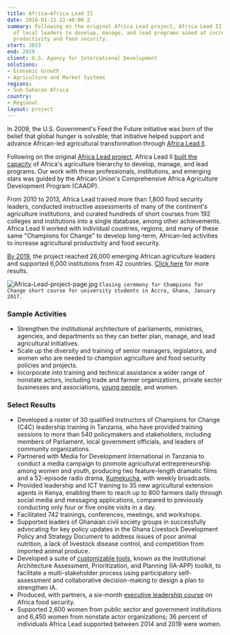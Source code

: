 ```yaml
---
title: Africa—Africa Lead II
date: 2016-01-21 22:40:00 Z
summary: Following on the original Africa Lead project, Africa Lead II built the capacity
  of local leaders to develop, manage, and lead programs aimed at increasing agricultural
  productivity and food security.
start: 2013
end: 2019
client: U.S. Agency for International Development
solutions:
- Economic Growth
- Agriculture and Market Systems
regions:
- Sub-Saharan Africa
country:
- Regional
layout: project
---
```


In 2009, the U.S. Government's Feed the Future initiative was born of the belief that global hunger is solvable; that initiative helped support and advance African-led agricultural transformation through [Africa Lead II](http://africaleadftf.org/).

Following on the original [Africa Lead project](/our-work/projects/africa-leadership-training-and-capacity-building-program-africa-lead), Africa Lead II [built the capacity](http://feedthefuture.gov/article/grassroots-african-coalition-fights-inclusive-food-policies-more-action#overlay-context=) of Africa's agriculture hierarchy to develop, manage, and lead programs. Our work with these professionals, institutions, and emerging stars was guided by the African Union's Comprehensive Africa Agriculture Development Program (CAADP).

From 2010 to 2013, Africa Lead trained more than 1,800 food security leaders, conducted instructive assessments of many of the continent's agriculture institutions, and curated hundreds of short courses from 192 colleges and institutions into a single database, among other achievements. Africa Lead II worked with individual countries, regions, and many of these same "Champions for Change" to develop long-term, African-led activities to increase agricultural productivity and food security. 

[By 2019](https://www.africaleadftf.org/africa-lead-final-report/), the project reached 26,000 emerging African agriculture leaders and supported 6,000 institutions from 42 countries. [Click here](https://www.africaleadftf.org/africa-lead-final-report/) for more results.

![Africa-Lead-project-page.jpg](/uploads/Africa-Lead-project-page.jpg)
`Closing ceremony for Champions for Change short course for university students in Accra, Ghana, January 2017.`

### Sample Activities

* Strengthen the institutional architecture of parliaments, ministries, agencies, and departments so they can better plan, manage, and lead agricultural initiatives.
* Scale up the diversity and training of senior managers, legislators, and women who are needed to champion agriculture and food security policies and projects.
* Incorporate into training and technical assistance a wider range of nonstate actors, including trade and farmer organizations, private sector businesses and associations, [young people](http://feedthefuture.gov/article/farm-or-not-farm-helping-youth-discover-opportunity-agriculture), and women.

### Select Results

* Developed a roster of 30 qualified instructors of Champions for Change (C4C) leadership training in Tanzania, who have provided training sessions to more than 540 policymakers and stakeholders, including members of Parliament, local government officials, and leaders of community organizations.
* Partnered with Media for Development International in Tanzania to conduct a media campaign to promote agricultural entrepreneurship among women and youth, producing two feature-length dramatic films and a 52-episode radio drama, [Kumekucha](http://kumekucha.info/), with weekly broadcasts.
* Provided leadership and ICT training to 35 new agricultural extension agents in Kenya, enabling them to reach up to 800 farmers daily through social media and messaging applications, compared to previously conducting only four or five onsite visits in a day.
* Facilitated 742 trainings, conferences, meetings, and workshops.
* Supported leaders of Ghanaian civil society groups in successfully advocating for key policy updates in the Ghana Livestock Development Policy and Strategy Document to address issues of poor animal nutrition, a lack of livestock disease control, and competition from imported animal produce.
* Developed a suite of [customizable tools](https://www.africaleadftf.org/institutional-architecture/), known as the Institutional Architecture Assessment, Prioritization, and Planning (IA-APP) toolkit, to facilitate a multi-stakeholder process using participatory self-assessment and collaborative decision-making to design a plan to strengthen IA. 
* Produced, with partners, a six-month [executive leadership course](https://www.youtube.com/watch?v=_cF667d6XKg&feature=youtu.be) on Africa food security.
* Supported 2,600 women from public sector and government institutions and 6,450 women from nonstate actor organizations; 36 percent of individuals Africa Lead supported between 2014 and 2019 were women.